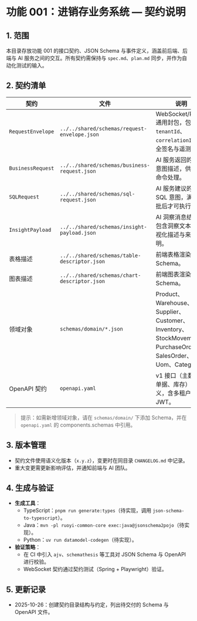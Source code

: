 # 功能 001：进销存业务系统 — 契约说明

## 1. 范围

本目录存放功能 001 的接口契约、JSON Schema 与事件定义，涵盖前后端、后端与 AI 服务之间的交互。所有契约需保持与 `spec.md`、`plan.md` 同步，并作为自动化测试的输入。

## 2. 契约清单

| 契约 | 文件 | 说明 |
| ---- | ---- | ---- |
| `RequestEnvelope` | `../../shared/schemas/request-envelope.json` | WebSocket/REST 通用封包，包含 `tenantId`、`correlationId`、安全签名与遥测。 |
| `BusinessRequest` | `../../shared/schemas/business-request.json` | AI 服务返回的业务意图描述，供后端命令处理。 |
| `SQLRequest` | `../../shared/schemas/sql-request.json` | AI 服务建议的受托 SQL 意图，满足审批后才可执行。 |
| `InsightPayload` | `../../shared/schemas/insight-payload.json` | AI 洞察消息结构，包含洞察文本、可视化描述与来源说明。 |
| 表格描述 | `../../shared/schemas/table-descriptor.json` | 前端表格渲染描述 Schema。 |
| 图表描述 | `../../shared/schemas/chart-descriptor.json` | 前端图表渲染描述 Schema。 |
| 领域对象 | `schemas/domain/*.json` | Product、Warehouse、Supplier、Customer、Inventory、StockMovement、PurchaseOrder、SalesOrder、Uom、Category。 |
| OpenAPI 契约 | `openapi.yaml` | v1 接口（主数据、单据、库存）定义，含多租户与 JWT。 |

> 提示：如需新增领域对象，请在 `schemas/domain/` 下添加 Schema，并在 `openapi.yaml` 的 components.schemas 中引用。

## 3. 版本管理

- 契约文件使用语义化版本（`x.y.z`），变更时在同目录 `CHANGELOG.md` 中记录。
- 重大变更需更新影响评估，并通知前端与 AI 团队。

## 4. 生成与验证

- **生成工具**：
  - TypeScript：`pnpm run generate:types`（待实现，调用 `json-schema-to-typescript`）。
  - Java：`mvn -pl ruoyi-common-core exec:java@jsonschema2pojo`（待实现）。
  - Python：`uv run datamodel-codegen`（待实现）。
- **验证策略**：
  - 在 CI 中引入 `ajv`、`schemathesis` 等工具对 JSON Schema 与 OpenAPI 进行校验。
  - WebSocket 契约通过契约测试（Spring + Playwright）验证。

## 5. 更新记录

- 2025-10-26：创建契约目录结构与约定，列出待交付的 Schema 与 OpenAPI 文件。
